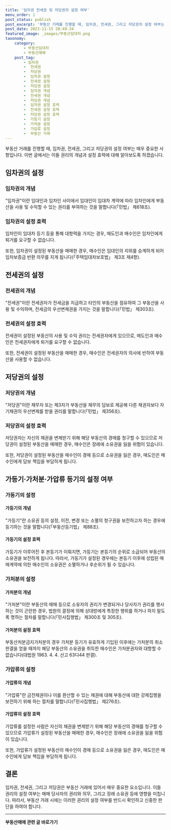 ```yaml
---
title: '임차권 전세권 및 저당권의 설정 여부'
menu_order: 1
post_status: publish
post_excerpt: '부동산 거래를 진행할 때, 임차권, 전세권, 그리고 저당권의 설정 여부는 매우 중요한 사항입니다. 이번 글에서는 이들 권리의 개념과 설정 효력에 대해 알아보도록 하겠습니다.'
post_date: 2023-11-15 20:49:34
featured_image: _images/부동산임대차.png
taxonomy:
    category:
        - 부동산임대차
        - 부동산매매
    post_tag:
        - 임차권
        -  전세권
        -  저당권
        -  임차권 설정
        -  전세권 설정
        -  저당권 설정
        -  임차권 개념
        -  전세권 개념
        -  저당권 개념
        -  임차권 설정 효력
        -  전세권 설정 효력
        -  저당권 설정 효력
        -  가등기 설정
        -  가처분 설정
        -  가압류 설정
        -  부동산 거래
---
```



부동산 거래를 진행할 때, 임차권, 전세권, 그리고 저당권의 설정 여부는 매우 중요한 사항입니다. 이번 글에서는 이들 권리의 개념과 설정 효력에 대해 알아보도록 하겠습니다.

## 임차권의 설정
### 임차권의 개념
"임차권"이란 임대인과 임차인 사이에서 임대인이 임대차 계약에 따라 임차인에게 부동산을 사용 및 수익할 수 있는 권리를 부여하는 것을 말합니다(「민법」 제618조).

### 임차권의 설정 효력
임차인이 임대차 등기 등을 통해 대항력을 가지는 경우, 매도인과 매수인은 임차인에게 퇴거를 요구할 수 없습니다.

또한, 임차권이 설정된 부동산을 매매한 경우, 매수인은 임대인의 지위를 승계하게 되어 임차보증금 반환 의무를 지게 됩니다(「주택임대차보호법」 제3조 제4항).

## 전세권의 설정
### 전세권의 개념
"전세권"이란 전세권자가 전세금을 지급하고 타인의 부동산을 점유하여 그 부동산을 사용 및 수익하며, 전세금의 우선변제권을 가지는 것을 말합니다(「민법」 제303조).

### 전세권의 설정 효력
전세권이 설정된 부동산의 사용 및 수익 권리는 전세권자에게 있으므로, 매도인과 매수인은 전세권자에게 퇴거를 요구할 수 없습니다.

또한, 전세권이 설정된 부동산을 매매한 경우, 매수인은 전세권자의 의사에 반하여 부동산을 사용할 수 없습니다.

## 저당권의 설정
### 저당권의 개념
"저당권"이란 채무자 또는 제3자가 부동산을 채무의 담보로 제공해 다른 채권자보다 자기채권의 우선변제를 받을 권리를 말합니다(「민법」 제356조).

### 저당권의 설정 효력
저당권자는 자신의 채권을 변제받기 위해 해당 부동산의 경매를 청구할 수 있으므로 저당권이 설정된 부동산을 매매한 경우, 매수인은 장래에 소유권을 잃을 위험이 있습니다.

또한, 저당권이 설정된 부동산을 매수인이 경매 등으로 소유권을 잃은 경우, 매도인은 매수인에게 담보 책임을 부담하게 됩니다.

## 가등기·가처분·가압류 등기의 설정 여부
### 가등기의 설정
#### 가등기의 개념
"가등기"란 소유권 등의 설정, 이전, 변경 또는 소멸의 청구권을 보전하고자 하는 경우에 등기하는 것을 말합니다(「부동산등기법」 제88조).

#### 가등기의 설정 효력
가등기가 이루어진 후 본등기가 이뤄지면, 가등기는 본등기의 순위로 소급되어 부동산의 소유권을 보전하게 됩니다. 따라서, 가등기가 설정된 경우에는 본등기 이후에 성립된 매매계약에 의한 매수인의 소유권은 소멸하거나 후순위가 될 수 있습니다.

### 가처분의 설정
#### 가처분의 개념
"가처분"이란 부동산의 매매 등으로 소유자의 권리가 변경되거나 당사자가 권리를 행사하는 것이 곤란한 경우, 법원의 결정에 의해 상대방에게 특정한 행위를 하거나 하지 말도록 명하는 절차를 말합니다(「민사집행법」 제300조 및 305조).

#### 가처분의 설정 효력
부동산처분금지가처분의 경우 가처분 등기가 유효하게 기입된 이후에는 가처분의 취소판결을 얻을 때까지 해당 부동산의 소유권을 취득한 매수인은 가처분권자와 대항할 수 없습니다(대법원 1963. 4. 4. 선고 63다44 판결).

### 가압류의 설정
#### 가압류의 개념
"가압류"란 금전채권이나 이를 환산할 수 있는 채권에 대해 부동산에 대한 강제집행을 보전하기 위해 하는 절차를 말합니다(「민사집행법」 제276조).

#### 가압류의 설정 효력
가압류를 설정한 사람은 자신의 채권을 변제받기 위해 해당 부동산의 경매를 청구할 수 있으므로 가압류가 설정된 부동산을 매매한 경우, 매수인은 장래에 소유권을 잃을 위험이 있습니다.

또한, 가압류가 설정된 부동산의 매수인이 경매 등으로 소유권을 잃은 경우, 매도인은 매수인에게 담보 책임을 부담하게 됩니다.

## 결론
임차권, 전세권, 그리고 저당권은 부동산 거래에 있어서 매우 중요한 요소입니다. 이들 권리의 설정 여부는 매매 당사자의 권리와 의무, 그리고 장래 소유권 등에 영향을 미칩니다. 따라서, 부동산 거래 시에는 이러한 권리의 설정 여부를 반드시 확인하고 신중한 판단을 하여야 합니다.
<!-- wp:separator -->
<hr class="wp-block-separator has-alpha-channel-opacity"/>
<!-- /wp:separator -->

<!-- wp:group {"backgroundColor":"base","layout":{"type":"constrained"}} -->
<div class="wp-block-group has-base-background-color has-background"><!-- wp:paragraph {"align":"center","fontSize":"medium"} -->
<p class="has-text-align-center has-large-font-size"><strong>부동산매매 관련 글 바로가기</strong></p>
<!-- /wp:paragraph -->


<!-- wp:latest-posts
{"categories":[{"id":22715,"count":19,"description":"","link":"https://uknowlaw.com/category/%eb%b6%80%eb%8f%99%ec%82%b0%eb%a7%a4%eb%a7%a4/","name":"부동산매매","slug":"부동산매매","taxonomy":"category","parent":0,"meta":[],"_links":{"self":[{"href":"https://uknowlaw.com/wp-json/wp/v2/categories/22715"}],"collection":[{"href":"https://uknowlaw.com/wp-json/wp/v2/categories"}],"about":[{"href":"https://uknowlaw.com/wp-json/wp/v2/taxonomies/category"}],"wp:post_type":[{"href":"https://uknowlaw.com/wp-json/wp/v2/posts?categories=22715"}],"curies":[{"name":"wp","href":"https://api.w.org/{rel}","templated":true}]}}],"postsToShow":100,"excerptLength":28,"postLayout":"grid","columns":2,"featuredImageAlign":"left","featuredImageSizeSlug":"large","fontSize":"small"} /--></div>
<!-- /wp:group -->